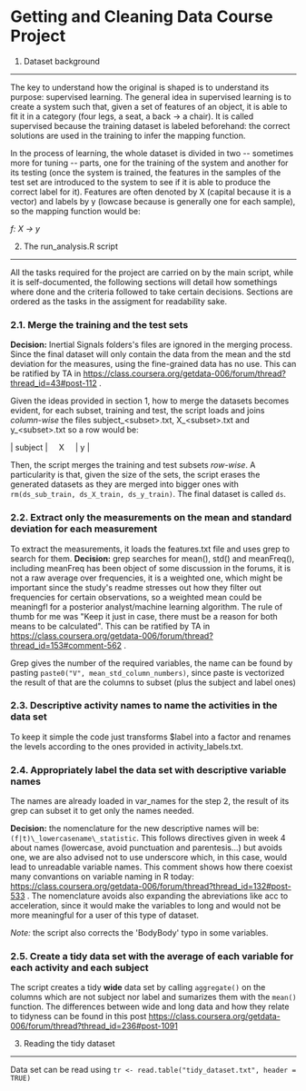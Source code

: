 Getting and Cleaning Data Course Project
========================================
1. Dataset background
---------------------
The key to understand how the original is shaped is to understand its purpose: 
supervised learning. The general idea in supervised learning is to create a 
system such that, given a set of features of an object, it is able to fit it in 
a category (four legs, a seat, a back -&gt; a chair). It is called supervised 
because the training dataset is labeled beforehand: the correct solutions are 
used in the training to infer the mapping function. 

In the process of learning, the whole dataset is divided in two -- sometimes 
more for tuning -- parts, one for the training of the system and another for its 
testing (once the system is trained, the features in the samples of the test set 
are introduced to the system to see if it is able to produce the correct label 
for it). Features are often denoted by X (capital because it is a vector) and 
labels by y (lowcase because is generally one for each sample), so the mapping 
function would be:

*f: X &#8594; y*

2. The run_analysis.R script
----------------------------
All the tasks required for the project are carried on by the main script, while
it is self-documented, the following sections will detail how somethings where
done and the criteria followed to take certain decisions. Sections are ordered
as the tasks in the assigment for readability sake.

### 2.1. Merge the training and the test sets
**Decision:** Inertial Signals folders's files are ignored in the merging process.
Since the final dataset will only contain the data from the mean and the std 
deviation for the measures, using the fine-grained data has no use. This can be 
ratified by TA in https://class.coursera.org/getdata-006/forum/thread?thread_id=43#post-112 .

Given the ideas provided in section 1, how to merge the datasets becomes evident,
for each subset, training and test, the script loads and joins *column-wise* 
the files subject\_&lt;subset&gt;.txt, X_&lt;subset&gt;.txt and y_&lt;subset&gt;.txt
so a row would be:

|&nbsp;subject&nbsp;|&nbsp;&nbsp;&nbsp;&nbsp;&nbsp;X&nbsp;&nbsp;&nbsp;&nbsp;&nbsp;|&nbsp;y&nbsp;|

Then, the script merges the training and test subsets *row-wise*.
A particularity is that, given the size of the sets, the script erases the 
generated datasets as they are merged into bigger ones with 
`rm(ds_sub_train, ds_X_train, ds_y_train)`. The final dataset is called `ds`.

### 2.2. Extract only the measurements on the mean and standard deviation for each measurement

To extract the measurements, it loads the features.txt file and uses grep to
search for them. **Decision:** grep searches for mean(), std() and meanFreq(), 
including meanFreq has been object of some discussion in the forums, it is not a 
raw average over frequencies, it is a weighted one, which might be important 
since the study's readme stresses out how they filter out frequencies for 
certain observations, so a weighted mean could be meaningfl for a posterior 
analyst/machine learning algorithm. The rule of thumb for me was "Keep it just 
in case, there must be a reason for both means to be calculated". This can be
ratified by TA in https://class.coursera.org/getdata-006/forum/thread?thread_id=153#comment-562 .

Grep gives the number of the required variables, the name can be found by pasting 
`paste0("V", mean_std_column_numbers)`, since paste is vectorized the result 
of that are the columns to subset (plus the subject and label ones)

### 2.3. Descriptive activity names to name the activities in the data set

To keep it simple the code just transforms $label into a factor and renames the 
levels according to the ones provided in activity_labels.txt.

### 2.4. Appropriately label the data set with descriptive variable names

The names are already loaded in var_names for the step 2, the result of its grep
can subset it to get only the names needed.

**Decision:** the nomenclature for the new descriptive names will be:
`(f|t)\_lowercasename\_statistic`. This follows directives given in week 4 about
names (lowercase, avoid punctuation and parentesis...) but avoids one, we are 
also advised not to use underscore which, in this case, would lead to unreadable
variable names. This comment shows how there coexist many convantions on variable
naming in R today: https://class.coursera.org/getdata-006/forum/thread?thread_id=132#post-533 .
The nomenclature avoids also expanding the abreviations like acc to acceleration,
since it would make the variables to long and would not be more meaningful for
a user of this type of dataset.

*Note:* the script also corrects the 'BodyBody' typo in some variables.

### 2.5. Create a tidy data set with the average of each variable for each activity and each subject
The script creates a tidy **wide** data set by calling `aggregate()` on the 
columns which are not subject nor label and sumarizes them with the `mean()` 
function. The differences between wide and long data and how they relate to 
tidyness can be found in this post https://class.coursera.org/getdata-006/forum/thread?thread_id=236#post-1091

3. Reading the tidy dataset
---------------------------
Data set can be read using `tr <- read.table("tidy_dataset.txt", header = TRUE)` 
         

